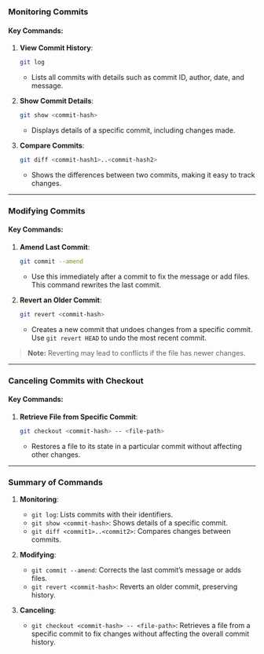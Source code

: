 ### **Monitoring Commits**

#### Key Commands:
1. **View Commit History**:
   ```bash
   git log
   ```
   - Lists all commits with details such as commit ID, author, date, and message.

2. **Show Commit Details**:
   ```bash
   git show <commit-hash>
   ```
   - Displays details of a specific commit, including changes made.

3. **Compare Commits**:
   ```bash
   git diff <commit-hash1>..<commit-hash2>
   ```
   - Shows the differences between two commits, making it easy to track changes.

---

### **Modifying Commits**

#### Key Commands:
1. **Amend Last Commit**:
   ```bash
   git commit --amend
   ```
   - Use this immediately after a commit to fix the message or add files. This command rewrites the last commit.

2. **Revert an Older Commit**:
   ```bash
   git revert <commit-hash>
   ```
   - Creates a new commit that undoes changes from a specific commit. Use `git revert HEAD` to undo the most recent commit.  

> **Note:** Reverting may lead to conflicts if the file has newer changes.

---

### **Canceling Commits with Checkout**

#### Key Commands:
1. **Retrieve File from Specific Commit**:
   ```bash
   git checkout <commit-hash> -- <file-path>
   ```
   - Restores a file to its state in a particular commit without affecting other changes. 

---

### **Summary of Commands**

1. **Monitoring**:
   - `git log`: Lists commits with their identifiers.
   - `git show <commit-hash>`: Shows details of a specific commit.
   - `git diff <commit1>..<commit2>`: Compares changes between commits.

2. **Modifying**:
   - `git commit --amend`: Corrects the last commit’s message or adds files.
   - `git revert <commit-hash>`: Reverts an older commit, preserving history.

3. **Canceling**:
   - `git checkout <commit-hash> -- <file-path>`: Retrieves a file from a specific commit to fix changes without affecting the overall commit history.
